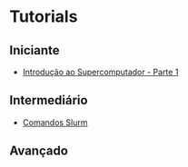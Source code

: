 # Tutorials

## Iniciante

- [Introdução ao Supercomputador - Parte 1](beginner/superpc_introduction_part_1.md)

## Intermediário

- [Comandos Slurm](intermediate/slurm_commands.md)

## Avançado

